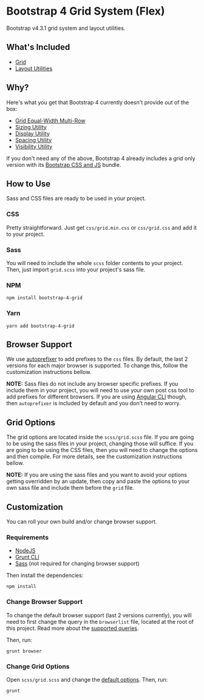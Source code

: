 # Bootstrap 4 Grid System (Flex)

Bootstrap v4.3.1 grid system and layout utilities.

## What's Included

* [Grid](https://getbootstrap.com/docs/4.1/layout/grid/)
* [Layout Utilities](https://getbootstrap.com/docs/4.1/layout/utilities-for-layout/)

## Why?

Here's what you get that Bootstrap 4 currently doesn't provide out of the box:

* [Grid Equal-Width Multi-Row](https://getbootstrap.com/docs/4.1/layout/grid/#equal-width-multi-row)
* [Sizing Utility](https://getbootstrap.com/docs/4.1/utilities/sizing/)
* [Display Utility](https://getbootstrap.com/docs/4.1/utilities/display/)
* [Spacing Utility](https://getbootstrap.com/docs/4.1/utilities/spacing/)
* [Visibility Utility](https://getbootstrap.com/docs/4.1/utilities/visibility/)

If you don't need any of the above, Bootstrap 4 already includes a grid only version with its
[Bootstrap CSS and JS](https://getbootstrap.com/docs/4.1/getting-started/download/#compiled-css-and-js) bundle.

## How to Use
Sass and CSS files are ready to be used in your project.

### CSS

Pretty straightforward.
Just get `css/grid.min.css` or `css/grid.css` and add it to your project.

### Sass

You will need to include the whole `scss` folder contents to your project.
Then, just import `grid.scss` into your project's sass file.

### NPM

````
npm install bootstrap-4-grid
````

### Yarn

````
yarn add bootstrap-4-grid
````

## Browser Support

We use [autoprefixer](https://github.com/postcss/autoprefixer) to add prefixes to the `css` files.
By default, the last 2 versions for each major browser is supported. To change this, follow the customization
instructions bellow.

__NOTE:__ Sass files do not include any browser specific prefixes. If you include them in your project,
you will need to use your own post css tool to add prefixes for different browsers. If you are using
[Angular CLI](https://github.com/angular/angular-cli) though, then `autoprefixer` is included by default
and you don't need to worry.

## Grid Options

The grid options are located inside the `scss/grid.scss` file. If you are going to be using the sass files in
your project, changing those will suffice. If you are going to be using the CSS files, then you will need to
change the options and then compile. For more details, see the customization instructions bellow.

__NOTE:__ If you are using the sass files and you want to avoid your options getting overridden by an update,
then copy and paste the options to your own sass file and include them before the `grid` file.

## Customization

You can roll your own build and/or change browser support.

### Requirements

* [NodeJS](https://nodejs.org/en/)
* [Grunt CLI](http://gruntjs.com/getting-started)
* [Sass](http://sass-lang.com/install) (not required for changing browser support)

Then install the dependencies:

````
npm install
````

### Change Browser Support

To change the default browser support (last 2 versions currently), you will need to first change the query
in the `browserlist` file, located at the root of this project. Read more about the
[supported queries](https://github.com/ai/browserslist#queries).

Then, run:

````
grunt browser
````

### Change Grid Options

Open `scss/grid.scss` and change the [default options](https://getbootstrap.com/docs/4.1/layout/grid/#customizing-the-grid).
Then, run:

````
grunt
````